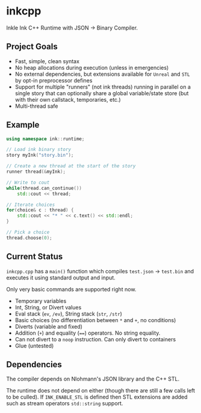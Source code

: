 # inkcpp
Inkle Ink C++ Runtime with JSON -> Binary Compiler.

## Project Goals
* Fast, simple, clean syntax
* No heap allocations during execution (unless in emergencies)
* No external dependencies, but extensions available for `Unreal` and `STL` by opt-in preprocessor defines
* Support for multiple "runners" (not ink threads) running in parallel on a single story that can optionally share a global variable/state store (but with their own callstack, temporaries, etc.)
* Multi-thread safe

## Example

```cpp
using namespace ink::runtime;

// Load ink binary story
story myInk("story.bin");

// Create a new thread at the start of the story
runner thread(&myInk);

// Write to cout
while(thread.can_continue())
	std::cout << thread;

// Iterate choices
for(choice& c : thread) {
	std::cout << "* " << c.text() << std::endl;
}

// Pick a choice
thread.choose(0);

```

## Current Status
`inkcpp.cpp` has a `main()` function which compiles `test.json` -> `test.bin` and executes it using standard output and input.

Only very basic commands are supported right now.

* Temporary variables
* Int, String, or Divert values
* Eval stack (`ev`, `/ev`), String stack (`str`, `/str`)
* Basic choices (no differentiation between `*` and `+`, no conditions)
* Diverts (variable and fixed)
* Addition (`+`) and equality (`==`) operators. No string equality.
* Can not divert to a `noop` instruction. Can only divert to containers
* Glue (untested)

## Dependencies
The compiler depends on Nlohmann's JSON library and the C++ STL.

The runtime does not depend on either (though there are still a few calls left to be culled). If `INK_ENABLE_STL` is defined then STL extensions are added such as stream operators `std::string` support.